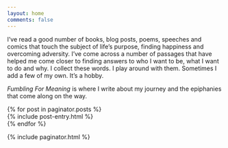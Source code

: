 ```yaml
---
layout: home
comments: false
---
```


I’ve read a good number of books, blog posts, poems, speeches and comics that touch the subject of life’s purpose, finding happiness and overcoming adversity. I’ve come across a number of passages that have helped me come closer to finding answers to who I want to be, what I want to do and why. I collect these words. I play around with them. Sometimes I add a few of my own. It’s a hobby.

*Fumbling For Meaning* is where I write about my journey and the epiphanies that come along on the way.

{% for post in paginator.posts %}		
	{% include post-entry.html %}		
{% endfor %}		
		
{% include paginator.html %}		
